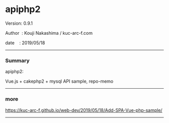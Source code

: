
# apiphp2

 Version: 0.9.1

 Author  : Kouji Nakashima / kuc-arc-f.com

 date    : 2019/05/18

***
### Summary

apiphp2:

Vue.js + cakephp2 + mysql API sample, repo-memo

***
### more

https://kuc-arc-f.github.io/web-dev/2019/05/18/Add-SPA-Vue-php-sample/


***

